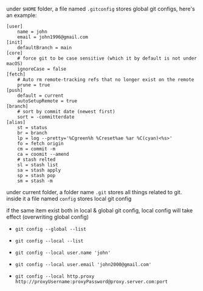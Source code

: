 under `$HOME` folder, a file named `.gitconfig` stores global git configs, here's an example:

```git
[user]
	name = john
	email = john1996@gmail.com
[init]
	defaultBranch = main
[core]
	# force git to be case sensitive (which it by default is not under macOS)
	ignoreCase = false
[fetch]
	# Auto rm remote-tracking refs that no longer exist on the remote
	prune = true
[push]
	default = current
	autoSetupRemote = true
[branch]
	# sort by commit date (newest first)
	sort = -committerdate
[alias]
	st = status
	br = branch
	lp = log --pretty='%Cgreen%h %Creset%ae %ar %C(cyan)<%s>'
	fo = fetch origin
	cm = commit -m
	ca = coomit --amend
	# stash relted
	sl = stash list
	sa = stash apply
	sp = stash pop
	sm = stash -m
```

under current folder, a folder name `.git` stores all things related to git. inside it a file named `config` stores local git config

if the same item exist both in local & global git config, local config will take effect (overwriting global config)

- `git config --global --list`

- `git config --local --list`

- `git config --local user.name 'john'`

- `git config --local user.email 'john2000@gmail.com'`

- `git config --local http.proxy http://proxyUsername:proxyPassword@proxy.server.com:port`

